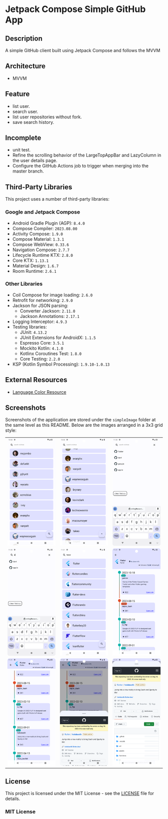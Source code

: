 # Jetpack Compose Simple GitHub App

## Description

A simple GitHub client built using Jetpack Compose and follows the MVVM

## Architecture

- MVVM

## Feature

- list user.
- search user.
- list user repositories without fork.
- save search history.

## Incomplete

- unit test.
- Refine the scrolling behavior of the LargeTopAppBar and LazyColumn in the user details page.
- Configure the GitHub Actions job to trigger when merging into the master branch.

## Third-Party Libraries

This project uses a number of third-party libraries:

### Google and Jetpack Compose

- Android Gradle Plugin (AGP): `8.4.0`
- Compose Compiler: `2023.08.00`
- Activity Compose: `1.9.0`
- Compose Material: `1.3.1`
- Compose WebView: `0.33.6`
- Navigation Compose: `2.7.7`
- Lifecycle Runtime KTX: `2.8.0`
- Core KTX: `1.13.1`
- Material Design: `1.6.7`
- Room Runtime: `2.6.1`

### Other Libraries

- Coil Compose for image loading: `2.6.0`
- Retrofit for networking: `2.9.0`
- Jackson for JSON parsing:
    - Converter Jackson: `2.11.0`
    - Jackson Annotations: `2.17.1`
- Logging Interceptor: `4.9.3`
- Testing libraries:
    - JUnit: `4.13.2`
    - JUnit Extensions for AndroidX: `1.1.5`
    - Espresso Core: `3.5.1`
    - Mockito Kotlin: `4.1.0`
    - Kotlinx Coroutines Test: `1.8.0`
    - Core Testing: `2.2.0`
- KSP (Kotlin Symbol Processing): `1.9.10-1.0.13`

## External Resources

- [Language Color Resource](https://github.com/github-linguist/linguist/blob/master/lib/linguist/languages.yml)

## Screenshots

Screenshots of the application are stored under the `simpleImage` folder at the same level as this
README. Below are the images arranged in a 3x3 grid style:

|                               |                               |                               |
|:-----------------------------:|:-----------------------------:|:-----------------------------:|
| ![Image 1](simpleImage/1.png) | ![Image 2](simpleImage/2.png) | ![Image 3](simpleImage/3.png) |
| ![Image 4](simpleImage/4.png) | ![Image 5](simpleImage/5.png) | ![Image 6](simpleImage/6.png) |
| ![Image 7](simpleImage/7.png) | ![Image 8](simpleImage/8.png) | ![Image 9](simpleImage/9.png) |

## License

This project is licensed under the MIT License - see the [LICENSE](LICENSE) file for details.

### MIT License


